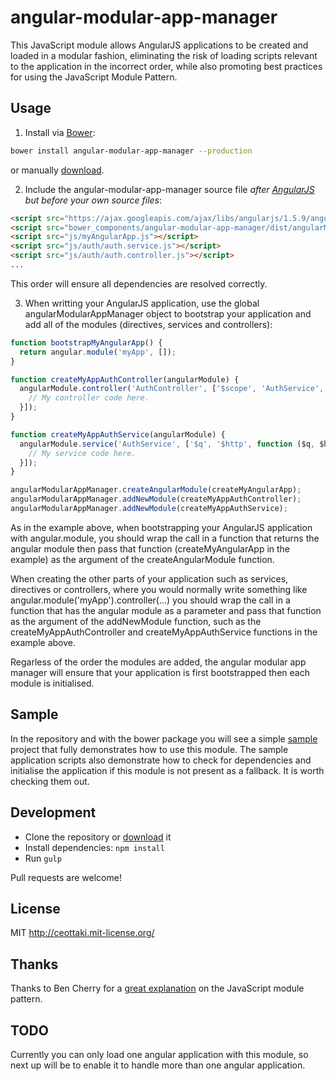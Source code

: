 angular-modular-app-manager
=======

This JavaScript module allows AngularJS applications to be created and loaded in a modular fashion, eliminating the risk of loading scripts relevant to the application in the incorrect order, while also promoting best practices for using the JavaScript Module Pattern.


## Usage

1. Install via [Bower](https://bower.io/):
  ```bash
  bower install angular-modular-app-manager --production
  ```
  or manually [download](https://github.com/ceottaki/angular-modular-app-manager/archive/master.zip).

2. Include the angular-modular-app-manager source file _after [AngularJS](https://angularjs.org/) but before your own source files_:
  ```html
  <script src="https://ajax.googleapis.com/ajax/libs/angularjs/1.5.9/angular.min.js"></script>
  <script src="bower_components/angular-modular-app-manager/dist/angularModularAppManager.min.js"></script>
  <script src="js/myAngularApp.js"></script>
  <script src="js/auth/auth.service.js"></script>
  <script src="js/auth/auth.controller.js"></script>
  ...
  ```
  This order will ensure all dependencies are resolved correctly.
  
3. When writting your AngularJS application, use the global angularModularAppManager object to bootstrap your application and add all of the modules (directives, services and controllers):
  ```javascript
  function bootstrapMyAngularApp() {
    return angular.module('myApp', []);
  }
  
  function createMyAppAuthController(angularModule) {
    angularModule.controller('AuthController', ['$scope', 'AuthService', function ($scope, AuthService) {
      // My controller code here.
    }]);
  }
  
  function createMyAppAuthService(angularModule) {
    angularModule.service('AuthService', ['$q', '$http', function ($q, $http) {
      // My service code here.
    }]);
  }
  
  angularModularAppManager.createAngularModule(createMyAngularApp);
  angularModularAppManager.addNewModule(createMyAppAuthController);
  angularModularAppManager.addNewModule(createMyAppAuthService);
```

As in the example above, when bootstrapping your AngularJS application with angular.module, you should wrap the call in a function that returns the angular module then pass that function (createMyAngularApp in the example) as the argument of the createAngularModule function.

When creating the other parts of your application such as services, directives or controllers, where you would normally write something like angular.module('myApp').controller(...) you should wrap the call in a function that has the angular module as a parameter and pass that function as the argument of the addNewModule function, such as the createMyAppAuthController and createMyAppAuthService functions in the example above.

Regarless of the order the modules are added, the angular modular app manager will ensure that your application is first bootstrapped then each module is initialised.


## Sample

In the repository and with the bower package you will see a simple [sample](https://github.com/ceottaki/angular-modular-app-manager/tree/master/sample) project that fully demonstrates how to use this module. The sample application scripts also demonstrate how to check for dependencies and initialise the application if this module is not present as a fallback. It is worth checking them out.


## Development

- Clone the repository or [download](https://github.com/ceottaki/angular-modular-app-manager/archive/master.zip) it
- Install dependencies: ```npm install```
- Run ```gulp```

Pull requests are welcome!


## License

MIT http://ceottaki.mit-license.org/


## Thanks

Thanks to Ben Cherry for a [great explanation](http://www.adequatelygood.com/JavaScript-Module-Pattern-In-Depth.html) on the JavaScript module pattern.


## TODO

Currently you can only load one angular application with this module, so next up will be to enable it to handle more than one angular application.